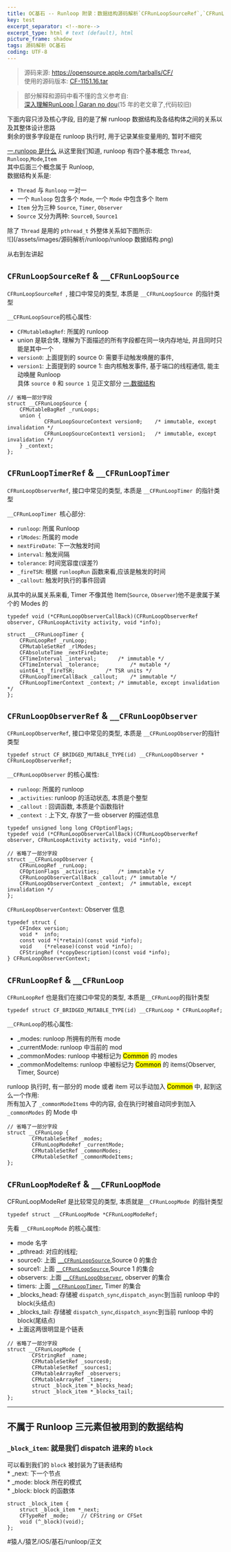 ```yaml
---
title: OC基石 -- Runloop 附录：数据结构源码解析`CFRunLoopSourceRef`,`CFRunLoopTimerRef`,`CFRunLoopObserverRef `,`CFRunLoopRef`,`_block_item`  
key: test
excerpt_separator: <!--more-->
excerpt_type: html # text (default), html
picture_frame: shadow
tags: 源码解析 OC基石
coding: UTF-8
--- 
```

 
> 源码来源:  https://opensource.apple.com/tarballs/CF/    
> 使用的源码版本: [CF-1151.16.tar](/assets/images/源码解析/runloop/CF-1151.16.tar)   
  
> 部分解释和源码中看不懂的含义参考自:     
> [深入理解RunLoop | Garan no dou](https://blog.ibireme.com/2015/05/18/runLoop/)(15 年的老文章了,代码较旧)    
  
下面内容只涉及核心字段, 目的是了解 runloop 数据结构及各结构体之间的关系以及其整体设计思路  
剩余的很多字段是在 runloop 执行时, 用于记录某些变量用的, 暂时不细究  
  
[一.runloop 是什么](bear://x-callback-url/open-note?id=2CDADA81-A27A-46BE-B0C7-8BEB68CF0BBC-19321-00002F58CA69FF36) 从这里我们知道, runloop 有四个基本概念 `Thread`, `Runloop`,`Mode`,`Item`  
其中后面三个概念属于 Runloop,   
数据结构关系是:  
* `Thread` 与 `Runloop` 一对一  
* 一个 `Runloop` 包含多个 `Mode`, 一个 `Mode` 中包含多个 Item  
* `Item` 分为三种 `Source`, `Timer`, `Observer`  
* `Source` 又分为两种: `Source0`, `Source1`  
  
除了 `Thread` 是用的 `pthread_t` 外整体关系如下图所示:  
![](/assets/images/源码解析/runloop/runloop 数据结构.png)  
  
  
从右到左讲起  
  
## `CFRunLoopSourceRef` & `__CFRunLoopSource`  
`CFRunLoopSourceRef `, 接口中常见的类型, 本质是 `__CFRunLoopSource `的指针类型  
  
`__CFRunLoopSource`的核心属性:  
* `CFMutableBagRef`: 所属的 runloop  
* union 是联合体, 理解为下面描述的所有字段都在同一块内存地址, 并且同时只能是其中一个  
* `version0`: 上面提到的 source 0: 需要手动触发唤醒的事件,  
* `version1`: 上面提到的 source 1: 由内核触发事件, 基于端口的线程通信, 能主动唤醒 Runloop  
具体 `source 0` 和 `source 1` 见正文部分 [一.数据结构](bear://x-callback-url/open-note?id=2CDADA81-A27A-46BE-B0C7-8BEB68CF0BBC-19321-00002F58CA69FF36)    

```objc  
// 省略一部分字段  
struct __CFRunLoopSource {  
    CFMutableBagRef _runLoops;  
    union {  
			CFRunLoopSourceContext version0;    /* immutable, except invalidation */  
			CFRunLoopSourceContext1 version1;   /* immutable, except invalidation */  
    } _context;  
};  
```  
  
## `CFRunLoopTimerRef` & `__CFRunLoopTimer`  
`CFRunLoopObserverRef`, 接口中常见的类型, 本质是 `__CFRunLoopTimer `的指针类型  
  
`__CFRunLoopTimer `核心部分:  
* `runloop`: 所属 Runloop  
* `rlModes`: 所属的 mode  
* `nextFireDate`: 下一次触发时间  
* `interval`: 触发间隔  
* `tolerance`: 时间宽容度(误差?)  
* `_fireTSR`: 根据 `runloopRun` 函数来看,应该是触发的时间  
* `_callout`: 触发时执行的事件回调  
  
从其中的从属关系来看, Timer 不像其他 Item(`Source`, `Observer`)他不是隶属于某个的 Modes 的 

```objc  
typedef void (*CFRunLoopObserverCallBack)(CFRunLoopObserverRef observer, CFRunLoopActivity activity, void *info);  
  
struct __CFRunLoopTimer {  
    CFRunLoopRef _runLoop;  
    CFMutableSetRef _rlModes;  
    CFAbsoluteTime _nextFireDate;  
    CFTimeInterval _interval;       /* immutable */  
    CFTimeInterval _tolerance;          /* mutable */  
    uint64_t _fireTSR;          /* TSR units */  
    CFRunLoopTimerCallBack _callout;    /* immutable */  
    CFRunLoopTimerContext _context; /* immutable, except invalidation */  
};  
```  
  
## `CFRunLoopObserverRef` & `__CFRunLoopObserver`  
`CFRunLoopObserverRef`, 接口中常见的类型, 本质是 `__CFRunLoopObserver`的指针类型  
```objc  
typedef struct CF_BRIDGED_MUTABLE_TYPE(id) __CFRunLoopObserver * CFRunLoopObserverRef;  
```  
  
`__CFRunLoopObserver` 的核心属性:  
* `runloop`: 所属的 runloop  
* `_activities`: runloop 的活动状态, 本质是个整型  
* `_callout `: 回调函数, 本质是个函数指针  
* `_context `: 上下文, 存放了一些 observer 的描述信息  

```objc  
typedef unsigned long long CFOptionFlags;  
typedef void (*CFRunLoopObserverCallBack)(CFRunLoopObserverRef observer, CFRunLoopActivity activity, void *info);  
  
// 省略了一部分字段  
struct __CFRunLoopObserver {  
    CFRunLoopRef _runLoop;  
    CFOptionFlags _activities;      /* immutable */  
    CFRunLoopObserverCallBack _callout; /* immutable */  
    CFRunLoopObserverContext _context;  /* immutable, except invalidation */  
};  
```  
  
`CFRunLoopObserverContext`: Observer 信息  
```objc  
typedef struct {  
    CFIndex version;  
    void *  info;  
    const void *(*retain)(const void *info);  
    void    (*release)(const void *info);  
    CFStringRef (*copyDescription)(const void *info);  
} CFRunLoopObserverContext;  
```  
  
  
## `CFRunLoopRef` & `__CFRunLoop`  
`CFRunLoopRef` 也是我们在接口中常见的类型, 本质是`__CFRunLoop`的指针类型  
```objc  
typedef struct CF_BRIDGED_MUTABLE_TYPE(id) __CFRunLoop * CFRunLoopRef;  
```  
  
`__CFRunLoop`的核心属性:  
* _modes: runloop 所拥有的所有 mode  
* _currentMode: runloop 中当前的 mod  
* _commonModes: runloop 中被标记为 <mark>Common</mark> 的 modes  
* _commonModeItems: runloop 中被标记为 <mark>Common</mark> 的 items(Observer, Timer, Source)  

runloop 执行时, 有一部分的 mode 或者 item 可以手动加入 <mark>Common</mark> 中, 起到这么一个作用:  
所有加入了 `_commonModeItems` 中的内容, 会在执行时被自动同步到加入 `_commonModes` 的 Mode 中  
```objc  
// 省略了一部分字段  
struct __CFRunLoop {  
		CFMutableSetRef _modes;  
		CFRunLoopModeRef _currentMode;  
		CFMutableSetRef _commonModes;  
		CFMutableSetRef _commonModeItems;  
};  
```  
  
  
  
##  `CFRunLoopModeRef` & `__CFRunLoopMode`  
CFRunLoopModeRef 是比较常见的类型, 本质就是`__CFRunLoopMode `的指针类型  
```objc  
typedef struct __CFRunLoopMode *CFRunLoopModeRef;  
```  
  
先看 `__CFRunLoopMode` 的核心属性:  
* mode 名字  
* _pthread: 对应的线程;  
* source0: 上面 [`__CFRunLoopSource`](bear://x-callback-url/open-note?id=8952945C-170E-4D74-A955-C843D3DBF200-19321-00002DEC794F7F79&header=%60CFRunLoopSourceRef%60%20%26%20%60__CFRunLoopSource%60),Source 0 的集合  
* source1: 上面 [`__CFRunLoopSource`](bear://x-callback-url/open-note?id=8952945C-170E-4D74-A955-C843D3DBF200-19321-00002DEC794F7F79&header=%60CFRunLoopSourceRef%60%20%26%20%60__CFRunLoopSource%60),Source 1 的集合  
* observers: 上面 [`__CFRunLoopObserver`](bear://x-callback-url/open-note?id=8952945C-170E-4D74-A955-C843D3DBF200-19321-00002DEC794F7F79&header=%60CFRunLoopObserverRef%60%20%26%20%60__CFRunLoopObserver%60), observer 的集合  
* timers: 上面 [`__CFRunLoopTimer`](bear://x-callback-url/open-note?id=8952945C-170E-4D74-A955-C843D3DBF200-19321-00002DEC794F7F79&header=%60CFRunLoopTimerRef%60%20%26%20%60__CFRunLoopTimer%60), Timer 的集合  
* _blocks_head: 存储被 `dispatch_sync`,`dispatch_async`到当前 runloop 中的 block(头结点)  
* _blocks_tail: 存储被 `dispatch_sync`,`dispatch_async`到当前 runloop 中的 block(尾结点)  
* 上面这两很明显是个链表  
```objc  
// 省略了一部分字段  
struct __CFRunLoopMode {  
		CFStringRef _name;  
		CFMutableSetRef _sources0;  
		CFMutableSetRef _sources1;  
		CFMutableArrayRef _observers;  
		CFMutableArrayRef _timers;  
		struct _block_item *_blocks_head;  
		struct _block_item *_blocks_tail;  
};  
```  
- - - -  
## 不属于 Runloop 三元素但被用到的数据结构  
### `_block_item`: 就是我们 dispatch 进来的 `block`  
可以看到我们的 `block` 被封装为了链表结构  
	* _next: 下一个节点  
	* _mode: block 所在的模式  
	* _block: block 的函数体  
```objc  
struct _block_item {  
    struct _block_item *_next;  
    CFTypeRef _mode;    // CFString or CFSet  
    void (^_block)(void);  
};  
```  
  
#猿人/猿艺/iOS/基石/runloop/正文